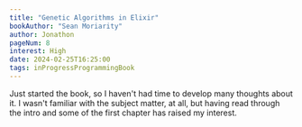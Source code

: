 ```yaml
---
title: "Genetic Algorithms in Elixir"
bookAuthor: "Sean Moriarity"
author: Jonathon
pageNum: 8
interest: High
date: 2024-02-25T16:25:00
tags: inProgressProgrammingBook
---
```


Just started the book, so I haven't had time to develop many thoughts about it.
I wasn't familiar with the subject matter, at all, but having read through the intro and some of the first chapter has raised my interest.